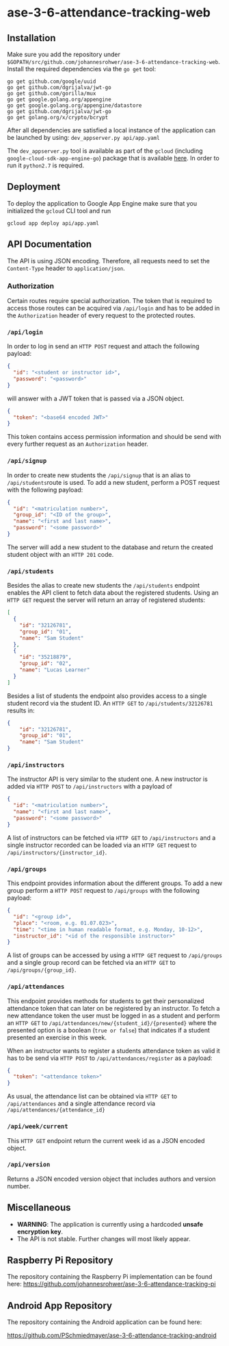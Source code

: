 # ase-3-6-attendance-tracking-web
## Installation
Make sure you add the repository under 
`$GOPATH/src/github.com/johannesrohwer/ase-3-6-attendance-tracking-web`. 
Install the required dependencies via the `go get` tool:
```
go get github.com/google/uuid
go get github.com/dgrijalva/jwt-go
go get github.com/gorilla/mux
go get google.golang.org/appengine
go get google.golang.org/appengine/datastore
go get github.com/dgrijalva/jwt-go
go get golang.org/x/crypto/bcrypt
```

After all dependencies are satisfied a local instance of the application can be launched by using:
`dev_appserver.py api/app.yaml`

The `dev_appserver.py` tool is available as part of the `gcloud` (including `google-cloud-sdk-app-engine-go`)
package that is available [here](https://cloud.google.com/sdk/docs/). In order to run it `python2.7` is required.

## Deployment
To deploy the application to Google App Engine make sure that you initialized the `gcloud` CLI tool and run

`gcloud app deploy api/app.yaml`


## API Documentation
The API is using JSON encoding. Therefore, all requests need to set the `Content-Type` header
to `application/json`.

### Authorization
Certain routes require special authorization. The token that is required to access those routes can be acquired via
`/api/login` and has to be added in the `Authorization` header of every request to the protected routes.
 
### `/api/login`
In order to log in send an `HTTP POST` request and attach the following payload:
```json
{
  "id": "<student or instructor id>",
  "password": "<password>"
}
```


will answer with a JWT token that is passed via a JSON object.

```json
{
  "token": "<base64 encoded JWT>"
}
```

This token contains access permission information and should
be send with every further request as an `Authorization` header.

### `/api/signup`
In order to create new students the `/api/signup` that is an alias to `/api/students`route is used.
To add a new student, perform a POST request with the following payload:
```json
{
  "id": "<matriculation number>",
  "group_id": "<ID of the group>",
  "name": "<first and last name>",
  "password": "<some password>"
}
```

The server will add a new student to the database and return the created student object with an `HTTP 201` code.

### `/api/students`
Besides the alias to create new students the `/api/students` endpoint enables the API client to fetch data about the registered students.
Using an `HTTP GET` request the server will return an array of registered students:
```json
[
  {
    "id": "32126781",
    "group_id": "01",
    "name": "Sam Student"
  },
  {
    "id": "35218879",
    "group_id": "02",
    "name": "Lucas Learner"
  }
]
```

Besides a list of students the endpoint also provides access to a single student record via the student ID.
An `HTTP GET` to `/api/students/32126781` results in:
```json
{
    "id": "32126781",
    "group_id": "01",
    "name": "Sam Student"
}
```

### `/api/instructors`
The instructor API is very similar to the student one. A new instructor is added via `HTTP POST`
to `/api/instructors` with a payload of
```json
{
  "id": "<matriculation number>",
  "name": "<first and last name>",
  "password": "<some password>"
}
```

A list of instructors can be fetched via `HTTP GET` to `/api/instructors` and a single instructor recorded can be
loaded via an `HTTP GET` request to `/api/instructors/{instructor_id}`.

### `/api/groups`
This endpoint provides information about the different groups.
To add a new group perform a `HTTP POST` request to `/api/groups` with the following payload:
```json
{
  "id": "<group id>",
  "place": "<room, e.g. 01.07.023>",
  "time": "<time in human readable format, e.g. Monday, 10-12>",
  "instructor_id": "<id of the responsible instructor>"
}
```

A list of groups can be accessed by using a `HTTP GET` request to `/api/groups` and a single group record can be fetched
via an `HTTP GET` to `/api/groups/{group_id}`.

### `/api/attendances`
This endpoint provides methods for students to get their personalized attendance token that can
later on be registered by an instructor.
To fetch a new attendance token the user must be logged in as a student and perform an `HTTP GET`
to `/api/attendances/new/{student_id}/{presented}` where the presented option is a boolean (`true or false`)
that indicates if a student presented an exercise in this week.

When an instructor wants to register a students attendance token as valid it has to be send via `HTTP POST`
to `/api/attendances/register` as a payload:
```json
{
  "token": "<attendance token>"
}
```

As usual, the attendance list can be obtained via `HTTP GET` to `/api/attendances` and a single attendance record via 
`/api/attendances/{attendance_id}`

### `/api/week/current`
This `HTTP GET` endpoint return the current week id as a JSON encoded object.

### `/api/version`
Returns a JSON encoded version object that includes authors and version number.


## Miscellaneous
 - __WARNING__: The application is currently using a hardcoded __unsafe encryption key__.
 - The API is not stable. Further changes will most likely appear.

## Raspberry Pi Repository

The repository containing the Raspberry Pi implementation can be found here:
https://github.com/johannesrohwer/ase-3-6-attendance-tracking-pi

## Android App Repository

The repository containing the Android application can be found here:

https://github.com/PSchmiedmayer/ase-3-6-attendance-tracking-android